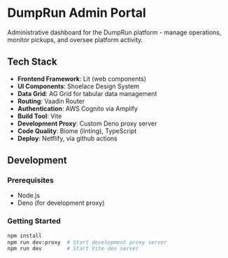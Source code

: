 # DumpRun Admin Portal

Administrative dashboard for the DumpRun platform - manage operations, monitor pickups, and oversee platform activity.

## Tech Stack
- **Frontend Framework**: Lit (web components)
- **UI Components**: Shoelace Design System
- **Data Grid**: AG Grid for tabular data management
- **Routing**: Vaadin Router
- **Authentication**: AWS Cognito via Amplify
- **Build Tool**: Vite
- **Development Proxy**: Custom Deno proxy server
- **Code Quality**: Biome (linting), TypeScript
- **Deploy**: Netflify, via github actions

## Development

### Prerequisites
- Node.js
- Deno (for development proxy)

### Getting Started
```bash
npm install
npm run dev:proxy  # Start development proxy server
npm run dev        # Start Vite dev server
```
